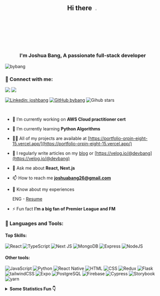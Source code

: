 <div align="center">
  
  ## Hi there <a href="https://portfolio-orpin-eight-15.vercel.app/"><img src="https://media.giphy.com/media/hvRJCLFzcasrR4ia7z/giphy.gif" width="3%"></a></h1>
  ### I'm Joshua Bang, A passionate full-stack developer</h3>
  
  <p align="left"> <img src="https://komarev.com/ghpvc/?username=bybang&label=Profile%20views&color=0e75b6&style=flat" alt="bybang" /> </p>
  
</div>

<div>
  
  ### 🔗 Connect with me:

  <a href="mailto:joshuabang26@gmail.com">![](https://img.shields.io/badge/Gmail-D14836?style=for-the-badge&logo=gmail&logoColor=white)</a>
  [![](https://img.shields.io/badge/Instagram-E4405F?style=for-the-badge&logo=instagram&logoColor=white)](https://www.instagram.com/bybang_/)
  
  [![Linkedin: joshbang](https://img.shields.io/badge/-JoshBang-blue?style=flat-square&logo=Linkedin&logoColor=white&link=https://www.linkedin.com/in/joshbang/)](https://www.linkedin.com/in/joshbang/)
  [![GitHub bybang](https://img.shields.io/github/followers/bybang?label=follow&style=social)](https://github.com/bybang)
  ![Gihub stars](https://img.shields.io/github/stars/bybang?style=social)
</div>

<div><br/></div>

<div>
 
  - 🔭 I’m currently working on **AWS Cloud practitioner cert**

  - 🌱 I’m currently learning **Python Algorithms**

  - 👨‍💻 All of my projects are available at [https://portfolio-orpin-eight-15.vercel.app/](https://portfolio-orpin-eight-15.vercel.app/)

  - 📝 I regularly write articles on my [blog](https://bybang.github.io/) or [https://velog.io/@devbang](https://velog.io/@devbang)

  - 💬 Ask me about **React, Next.js**

  - 📫 How to reach me **joshuabang26@gmail.com**

  - 📄 Know about my experiences

    ENG - [Resume](https://joshbang.notion.site/Joshua-Bang-Resume-1be8272fd7c780a794a1cc7e050724aa?pvs=4)

  - ⚡ Fun fact **I’m a big fan of Premier League and FM**
    
</div>

<div>

  <h3 align="left">
  🧰 Languages and Tools:
  </h3>
  
  #### Top Skills:
  ![React](https://img.shields.io/badge/React-20232A?style=for-the-badge&logo=react&logoColor=61DAFB)
  ![TypeScript](https://img.shields.io/badge/TypeScript-007ACC?style=for-the-badge&logo=typescript&logoColor=white)
  ![Next JS](https://img.shields.io/badge/Next-black?style=for-the-badge&logo=next.js&logoColor=white)
  ![MongoDB](https://img.shields.io/badge/MongoDB-4EA94B?style=for-the-badge&logo=mongodb&logoColor=white)
  ![Express](https://img.shields.io/badge/Express%20js-000000?style=for-the-badge&logo=express&logoColor=white)
  ![NodeJS](https://img.shields.io/badge/Node%20js-339933?style=for-the-badge&logo=nodedotjs&logoColor=white)
  
  #### Other tools:
  ![JavaScript](https://img.shields.io/badge/JavaScript-323330?style=for-the-badge&logo=javascript&logoColor=F7DF1E)
  ![Python](https://img.shields.io/badge/Python-FFD43B?style=for-the-badge&logo=python&logoColor=blue)
  ![React Native](https://img.shields.io/badge/React_Native-20232A?style=for-the-badge&logo=react&logoColor=61DAFB)
  ![HTML](https://img.shields.io/badge/HTML5-E34F26?style=for-the-badge&logo=html5&logoColor=white)
  ![CSS](https://img.shields.io/badge/CSS3-1572B6?style=for-the-badge&logo=css3&logoColor=white)
  ![Redux](https://img.shields.io/badge/Redux-593D88?style=for-the-badge&logo=redux&logoColor=white)
  ![Flask](https://img.shields.io/badge/Flask-000000?style=for-the-badge&logo=flask&logoColor=white)
  ![tailwindCSS](https://img.shields.io/badge/Tailwind_CSS-38B2AC?style=for-the-badge&logo=tailwind-css&logoColor=white)
  ![Expo](https://img.shields.io/badge/Expo-1B1F23?style=for-the-badge&logo=expo&logoColor=white)
  ![PostgreSQL](https://img.shields.io/badge/PostgreSQL-316192?style=for-the-badge&logo=postgresql&logoColor=white)
  ![Firebase](https://img.shields.io/badge/firebase-ffca28?style=for-the-badge&logo=firebase&logoColor=black)
  ![Cypress](https://img.shields.io/badge/Cypress-17202C?style=for-the-badge&logo=cypress&logoColor=white)
  ![Storybook](https://img.shields.io/badge/storybook-FF4785?style=for-the-badge&logo=storybook&logoColor=white)
  ![yarn](https://img.shields.io/badge/Yarn-2C8EBB?style=for-the-badge&logo=yarn&logoColor=white)
  
  
</div>


<!-- start statics fun section -->
<details>
<summary><b> Some Statistics Fun 👇</b></summary>
<div align="center">
  
![](https://github-readme-stats.vercel.app/api/top-langs?username=bybang&show_icons=true&locale=en&layout=compact&theme=gruvbox)

![](https://github-readme-stats.vercel.app/api?username=bybang&show_icons=true&theme=gruvbox&locale=en)

![](https://github-readme-streak-stats.herokuapp.com/?user=bybang&theme=dark)

[![trophy](https://github-profile-trophy.vercel.app/?username=bybang&theme=onedark&row=1&column=7)](https://github.com/ryo-ma/github-profile-trophy)

</div>
</details>

<!--START_SECTION:waka-->

<!--END_SECTION:waka-->
